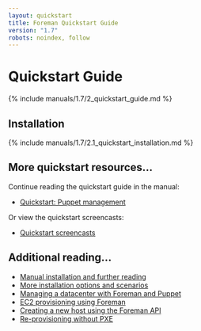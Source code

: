 ```yaml
---
layout: quickstart
title: Foreman Quickstart Guide
version: "1.7"
robots: noindex, follow
---
```


# Quickstart Guide

{% include manuals/1.7/2_quickstart_guide.md %}

## Installation

{% include manuals/1.7/2.1_quickstart_installation.md %}

## More quickstart resources...

Continue reading the quickstart guide in the manual:

* [Quickstart: Puppet management](/manuals/1.7/index.html#2.2PuppetManagement)

Or view the quickstart screencasts:

* [Quickstart screencasts](/media.html#screencasts)

## Additional reading...

* [Manual installation and further reading](/manuals/1.7/index.html)
* [More installation options and scenarios](/manuals/1.7/index.html#3.2.2InstallerOptions)
* [Managing a datacenter with Foreman and Puppet](http://engineering.yakaz.com/managing-an-infrastructure-datacenter-with-foreman-and-puppet.html)
* [EC2 provisioning using Foreman](http://blog.theforeman.org/2012/05/ec2-provisioning-using-foreman.html)
* [Creating a new host using the Foreman API](http://blog.theforeman.org/2012/01/creating-new-host-using-foreman-api.html)
* [Re-provisioning without PXE](http://blog.theforeman.org/2012/01/re-provision-host-without-pxeboot.html)
